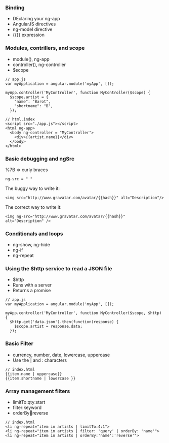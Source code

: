 ### Binding  
* DEclaring your ng-app  
* AngularJS directives  
* ng-model directive  
* {{}} expression    


### Modules, contrillers, and scope  
* module(), ng-app  
* controller(), ng-controller  
* $scope   

```  
// app.js 
var myApplication = angular.module('myApp', []);   

myApp.controller('MyController', function MyController($scope) {
  $scope.artist = { 
    "name": "Barot",  
    "shortname": "B",
  });   
```     

```   
// html.index    
<script src="./app.js"></script>  
<html ng-app>   
  <body ng-controller = "MyController">   
    <div>{{artist.name}}</div>
  </body>
</html>   
```   

### Basic debugging and ngSrc   
  %7B  => curly braces   
  ```
  ng-src = " "  
  ```   
  The buggy way to write it:    
  ```   
  <img src="http://www.gravatar.com/avatar/{{hash}}" alt="Description"/>    
  ```    
  The correct way to write it:    
  ```   
  <img ng-src="http://www.gravatar.com/avatar/{{hash}}" alt="Description" />   
  ```   
  
### Conditionals and loops   
* ng-show, ng-hide  
* ng-if   
* ng-repeat     

### Using the $http service to read a JSON file   
* $http   
* Runs with a server   
* Returns a promise   


```  
// app.js 
var myApplication = angular.module('myApp', []);   

myApp.controller('MyController', function MyController($scope, $http) {
  $http.get('data.json').then(function(response) {
    $scope.artist = response.data;
  });
```     

### Basic Filter   
* currency, number, date, lowercase, uppercase   
* Use the | and : characters   

```   
// index.html     
{{item.name | uppercase}}   
{{item.shortname | lowercase }}    
```    

### Array management filters    
* limitTo:qty:start   
* filter:keyword   
* orderBy:key:reverse     

```   
// index.html    
<li ng-repeat="item in artists | limitTo:4:1">   
<li ng-repeat="item in artists | filter: 'query' | orderBy: 'name'">  
<li ng-repeat="item in artists | orderBy:'name':'reverse'">     



